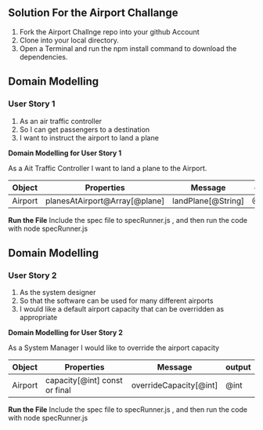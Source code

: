 ## Solution For the Airport Challange

1. Fork the Airport Challnge repo into your github Account
2. Clone into your local directory.
3. Open a Terminal and run the npm install command to download the dependencies.

## Domain Modelling

### User Story 1

1. As an air traffic controller
2. So I can get passengers to a destination
3. I want to instruct the airport to land a plane

**Domain Modelling for User Story 1**

As a Ait Traffic Controller
I want to land a plane to the Airport.

| **Object** | **Properties**                | **Message**        | **output** |
| ---------- | ----------------------------- | ------------------ | ---------- |
| Airport    | planesAtAirport@Array[@plane] | landPlane[@String] | @String    |

**Run the File**
Include the spec file to specRunner.js , and then run the code with node specRunner.js

## Domain Modelling

### User Story 2

1. As the system designer
2. So that the software can be used for many different airports
3. I would like a default airport capacity that can be overridden as appropriate

**Domain Modelling for User Story 2**

As a System Manager
I would like to override the airport capacity

| **Object** | **Properties**                | **Message**            | **output** |
| ---------- | ----------------------------- | ---------------------- | ---------- |
| Airport    | capacity[@int] const or final | overrideCapacity[@int] | @int       |

**Run the File**
Include the spec file to specRunner.js , and then run the code with node specRunner.js
